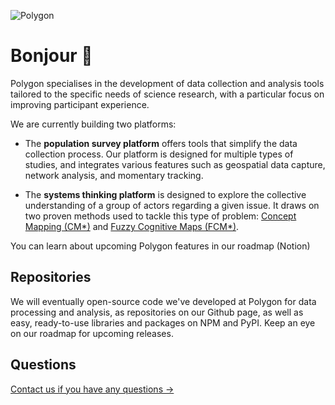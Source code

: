 ![Polygon](https://res.cloudinary.com/treksoft/image/upload/v1700255612/polygon-company/banniere-github.png)

# Bonjour 👋

Polygon specialises in the development of data collection and analysis tools tailored to the specific needs of science research, with a particular focus on improving participant experience.

We are currently building two platforms:

 - The **population survey platform** offers tools that simplify the data
   collection process. Our platform is designed for multiple types of
   studies, and integrates various features such as geospatial data
   capture, network analysis, and momentary tracking.
   
 - The **systems thinking platform** is designed to explore the collective understanding
   of a group of actors regarding a given issue. It draws on two proven
   methods used to tackle this type of problem: [Concept Mapping
   (CM*)](https://www.polygon.company/tools-en/concept-mapping) and
   [Fuzzy Cognitive Maps
   (FCM*)](https://www.polygon.company/tools-en/fuzzy-cognitive-maps).

You can learn about upcoming Polygon features in our roadmap (Notion)

## Repositories

  

We will eventually open-source code we've developed at Polygon for data processing and analysis, as repositories on our Github page, as well as easy, ready-to-use libraries and packages on NPM and PyPI. Keep an eye on our roadmap for upcoming releases.

  
  

## Questions

[Contact us if you have any questions →](http://dev@polygon.company)
